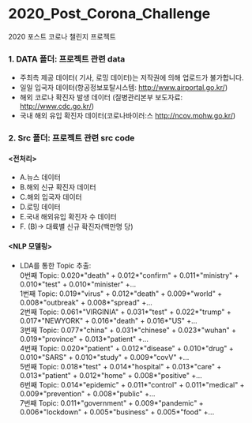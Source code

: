 # 2020_Post_Corona_Challenge
2020 포스트 코로나 챌린지 프로젝트

### 1. DATA 폴더: 프로젝트 관련 data   
- 주최측 제공 데이터( 기사, 로밍 데이터)는 저작권에 의해 업로드가 불가합니다.  
- 일일 입국자 데이터(항공정보포탈시스템: http://www.airportal.go.kr/)  
- 해외 코로나 확진자 발생 데이터 (질병관리본부 보도자료: http://www.cdc.go.kr/)  
- 국내 해외 유입 확진자 데이터(코로나바이러:스 http://ncov.mohw.go.kr/)

### 2. Src 폴더: 프로젝트 관련 src code  
#### <전처리>  
- A.뉴스 데이터
- B.해외 신규 확진자 데이터  
- C.해외 입국자 데이터 
- D.로밍 데이터  
- E.국내 해외유입  확진자 수 데이터  
- F. (B)-> 대륙별 신규 확진자(백만명 당)  
#### <NLP 모델링>  
- LDA를 통한 Topic 추출:  
0번째 Topic: 0.020*"death" + 0.012*"confirm" + 0.011*"ministry" + 0.010*"test" + 0.010*"minister" +...  
1번째 Topic: 0.019*"virus" + 0.012*"death" + 0.009*"world" + 0.008*"outbreak" + 0.008*"spread" +...  
2번째 Topic: 0.061*"VIRGINIA" + 0.031*"test" + 0.022*"trump" + 0.017*"NEWYORK" + 0.016*"death" + 0.016*"US" +...  
3번째 Topic: 0.077*"china" + 0.031*"chinese" + 0.023*"wuhan" + 0.019*"province" + 0.013*"patient" +...   
4번째 Topic: 0.020*"patient" + 0.012*"disease" + 0.010*"drug" + 0.010*"SARS" + 0.010*"study" + 0.009*"covV" +...  
5번째 Topic: 0.018*"test" + 0.014*"hospital" + 0.013*"care" + 0.013*"patient" + 0.012*"home" + 0.008*"positive" +...  
6번째 Topic: 0.014*"epidemic" + 0.011*"control" + 0.011*"medical" + 0.009*"prevention" + 0.008*"public" +...  
7번째 Topic: 0.011*"government" + 0.009*"pandemic" + 0.006*"lockdown" + 0.005*"business" + 0.005*"food" +...  
